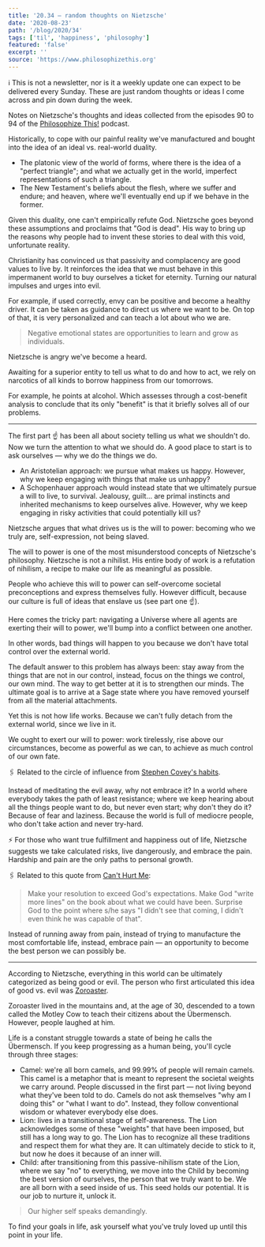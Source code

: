 ```yaml
---
title: '20.34 — random thoughts on Nietzsche'
date: '2020-08-23'
path: '/blog/2020/34'
tags: ['til', 'happiness', 'philosophy']
featured: 'false'
excerpt: ''
source: 'https://www.philosophizethis.org'
---
```


ℹ️ This is not a newsletter, nor is it a weekly update one can expect to be delivered every Sunday. These are just random thoughts or ideas I come across and pin down during the week.

Notes on Nietzsche's thoughts and ideas collected from the episodes 90 to 94 of the [Philosophize This!](https://www.philosophizethis.org) podcast.

Historically, to cope with our painful reality we've manufactured and bought into the idea of an ideal vs. real-world duality.

- The platonic view of the world of forms, where there is the idea of a "perfect triangle"; and what we actually get in the world, imperfect representations of such a triangle.
- The New Testament's beliefs about the flesh, where we suffer and endure; and heaven, where we'll eventually end up if we behave in the former.

Given this duality, one can't empirically refute God. Nietzsche goes beyond these assumptions and proclaims that "God is dead". His way to bring up the reasons why people had to invent these stories to deal with this void, unfortunate reality.

Christianity has convinced us that passivity and complacency are good values to live by. It reinforces the idea that we must behave in this impermanent world to buy ourselves a ticket for eternity. Turning our natural impulses and urges into evil.

For example, if used correctly, envy can be positive and become a healthy driver. It can be taken as guidance to direct us where we want to be. On top of that, it is very personalized and can teach a lot about who we are.

> Negative emotional states are opportunities to learn and grow as individuals.

Nietzsche is angry we've become a heard.

Awaiting for a superior entity to tell us what to do and how to act, we rely on narcotics of all kinds to borrow happiness from our tomorrows.

For example, he points at alcohol. Which assesses through a cost-benefit analysis to conclude that its only "benefit" is that it briefly solves all of our problems.

---

The first part ☝️ has been all about society telling us what we shouldn't do. Now we turn the attention to what we should do. A good place to start is to ask ourselves — why we do the things we do.

- An Aristotelian approach: we pursue what makes us happy. However, why we keep engaging with things that make us unhappy?
- A Schopenhauer approach would instead state that we ultimately pursue a will to live, to survival. Jealousy, guilt... are primal instincts and inherited mechanisms to keep ourselves alive. However, why we keep engaging in risky activities that could potentially kill us?

Nietzsche argues that what drives us is the will to power: becoming who we truly are, self-expression, not being slaved.

The will to power is one of the most misunderstood concepts of Nietzsche's philosophy. Nietzsche is not a nihilist. His entire body of work is a refutation of nihilism, a recipe to make our life as meaningful as possible.

People who achieve this will to power can self-overcome societal preconceptions and express themselves fully. However difficult, because our culture is full of ideas that enslave us (see part one ☝️).

Here comes the tricky part: navigating a Universe where all agents are exerting their will to power, we'll bump into a conflict between one another.

In other words, bad things will happen to you because we don't have total control over the external world.

The default answer to this problem has always been: stay away from the things that are not in our control, instead, focus on the things we control, our own mind. The way to get better at it is to strengthen our minds. The ultimate goal is to arrive at a Sage state where you have removed yourself from all the material attachments.

Yet this is not how life works. Because we can't fully detach from the external world, since we live in it.

We ought to exert our will to power: work tirelessly, rise above our circumstances, become as powerful as we can, to achieve as much control of our own fate.

🖇️ Related to the circle of influence from [Stephen Covey's habits](/blog/2020/seven-habits).

Instead of meditating the evil away, why not embrace it? In a world where everybody takes the path of least resistance; where we keep hearing about all the things people want to do, but never even start; why don't they do it? Because of fear and laziness. Because the world is full of mediocre people, who don't take action and never try-hard.

⚡ For those who want true fulfillment and happiness out of life, Nietzsche suggests we take calculated risks, live dangerously, and embrace the pain. Hardship and pain are the only paths to personal growth.

🖇️ Related to this quote from [Can't Hurt Me](/blog/2020/cant-hurt-me):

> Make your resolution to exceed God's expectations. Make God "write more lines" on the book about what we could have been. Surprise God to the point where s/he says "I didn't see that coming, I didn't even think he was capable of that".

Instead of running away from pain, instead of trying to manufacture the most comfortable life, instead, embrace pain — an opportunity to become the best person we can possibly be.

---

According to Nietzsche, everything in this world can be ultimately categorized as being good or evil. The person who first articulated this idea of good vs. evil was [Zoroaster](https://en.wikipedia.org/wiki/Zoroaster).

Zoroaster lived in the mountains and, at the age of 30, descended to a town called the Motley Cow to teach their citizens about the Übermensch. However, people laughed at him.

Life is a constant struggle towards a state of being he calls the Übermensch. If you keep progressing as a human being, you'll cycle through three stages:

- Camel: we're all born camels, and 99.99% of people will remain camels. This camel is a metaphor that is meant to represent the societal weights we carry around. People discussed in the first part — not living beyond what they've been told to do. Camels do not ask themselves "why am I doing this" or "what I want to do". Instead, they follow conventional wisdom or whatever everybody else does.
- Lion: lives in a transitional stage of self-awareness. The Lion acknowledges some of these "weights" that have been imposed, but still has a long way to go. The Lion has to recognize all these traditions and respect them for what they are. It can ultimately decide to stick to it, but now he does it because of an inner will.
- Child: after transitioning from this passive-nihilism state of the Lion, where we say "no" to everything, we move into the Child by becoming the best version of ourselves, the person that we truly want to be. We are all born with a seed inside of us. This seed holds our potential. It is our job to nurture it, unlock it.

> Our higher self speaks demandingly.

To find your goals in life, ask yourself what you've truly loved up until this point in your life.
